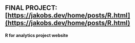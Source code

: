 ## FINAL PROJECT: [https://jakobs.dev/home/posts/R.html](https://jakobs.dev/home/posts/R.html)
#### R for analytics project website

